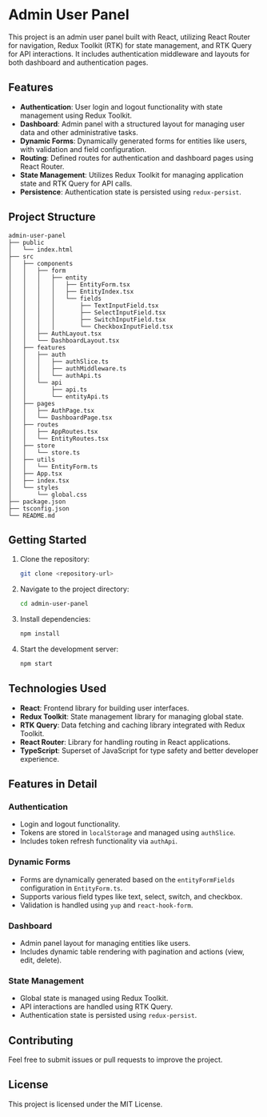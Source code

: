 # Admin User Panel

This project is an admin user panel built with React, utilizing React Router for navigation, Redux Toolkit (RTK) for state management, and RTK Query for API interactions. It includes authentication middleware and layouts for both dashboard and authentication pages.

## Features

- **Authentication**: User login and logout functionality with state management using Redux Toolkit.
- **Dashboard**: Admin panel with a structured layout for managing user data and other administrative tasks.
- **Dynamic Forms**: Dynamically generated forms for entities like users, with validation and field configuration.
- **Routing**: Defined routes for authentication and dashboard pages using React Router.
- **State Management**: Utilizes Redux Toolkit for managing application state and RTK Query for API calls.
- **Persistence**: Authentication state is persisted using `redux-persist`.

## Project Structure

```
admin-user-panel
├── public
│   └── index.html
├── src
│   ├── components
│   │   ├── form
│   │   │   ├── entity
│   │   │   │   ├── EntityForm.tsx
│   │   │   │   ├── EntityIndex.tsx
│   │   │   │   └── fields
│   │   │   │       ├── TextInputField.tsx
│   │   │   │       ├── SelectInputField.tsx
│   │   │   │       ├── SwitchInputField.tsx
│   │   │   │       └── CheckboxInputField.tsx
│   │   ├── AuthLayout.tsx
│   │   └── DashboardLayout.tsx
│   ├── features
│   │   ├── auth
│   │   │   ├── authSlice.ts
│   │   │   ├── authMiddleware.ts
│   │   │   └── authApi.ts
│   │   └── api
│   │       ├── api.ts
│   │       └── entityApi.ts
│   ├── pages
│   │   ├── AuthPage.tsx
│   │   └── DashboardPage.tsx
│   ├── routes
│   │   ├── AppRoutes.tsx
│   │   └── EntityRoutes.tsx
│   ├── store
│   │   └── store.ts
│   ├── utils
│   │   └── EntityForm.ts
│   ├── App.tsx
│   ├── index.tsx
│   └── styles
│       └── global.css
├── package.json
├── tsconfig.json
└── README.md
```

## Getting Started

1. Clone the repository:
   ```bash
   git clone <repository-url>
   ```

2. Navigate to the project directory:
   ```bash
   cd admin-user-panel
   ```

3. Install dependencies:
   ```bash
   npm install
   ```

4. Start the development server:
   ```bash
   npm start
   ```

## Technologies Used

- **React**: Frontend library for building user interfaces.
- **Redux Toolkit**: State management library for managing global state.
- **RTK Query**: Data fetching and caching library integrated with Redux Toolkit.
- **React Router**: Library for handling routing in React applications.
- **TypeScript**: Superset of JavaScript for type safety and better developer experience.

## Features in Detail

### **Authentication**
- Login and logout functionality.
- Tokens are stored in `localStorage` and managed using `authSlice`.
- Includes token refresh functionality via `authApi`.

### **Dynamic Forms**
- Forms are dynamically generated based on the `entityFormFields` configuration in `EntityForm.ts`.
- Supports various field types like text, select, switch, and checkbox.
- Validation is handled using `yup` and `react-hook-form`.

### **Dashboard**
- Admin panel layout for managing entities like users.
- Includes dynamic table rendering with pagination and actions (view, edit, delete).

### **State Management**
- Global state is managed using Redux Toolkit.
- API interactions are handled using RTK Query.
- Authentication state is persisted using `redux-persist`.

## Contributing

Feel free to submit issues or pull requests to improve the project.

## License

This project is licensed under the MIT License.